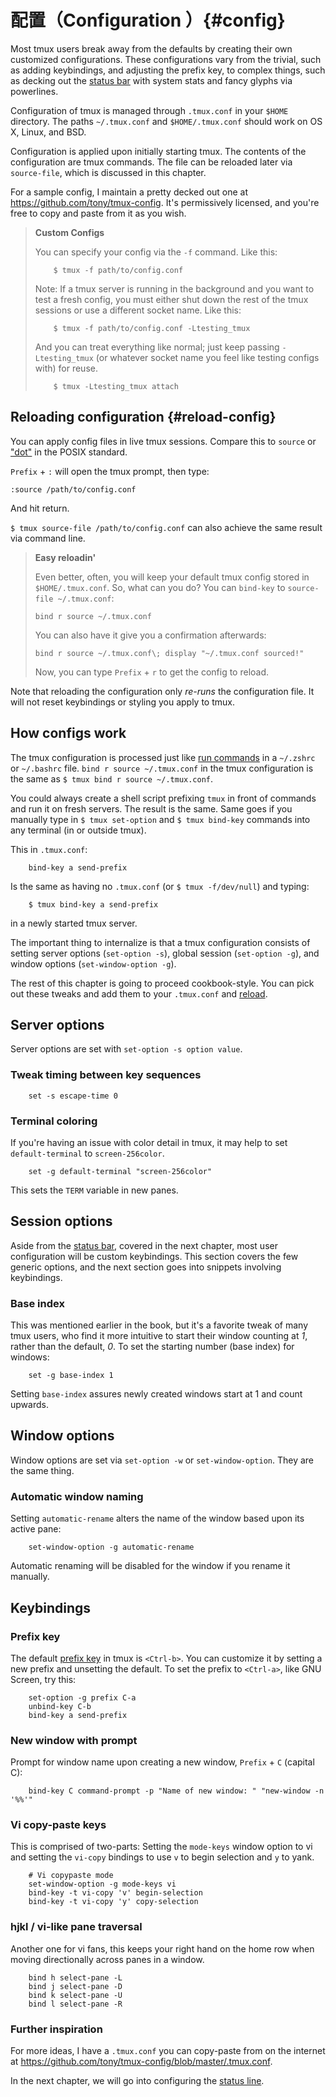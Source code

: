 # 配置（Configuration ）{#config}

Most tmux users break away from the defaults by creating their own customized
configurations. These configurations vary from the trivial, such as adding
keybindings, and adjusting the prefix key, to complex things, such as decking
out the [status bar](#status-bar) with system stats and fancy glyphs via powerlines.

Configuration of tmux is managed through `.tmux.conf` in your `$HOME` directory. 
The paths `~/.tmux.conf` and `$HOME/.tmux.conf` should work on OS X, Linux, and
BSD.

Configuration is applied upon initially starting tmux. The contents of the
configuration are tmux commands. The file can be reloaded later via
`source-file`, which is discussed in this chapter.

For a sample config, I maintain a pretty decked out one at
<https://github.com/tony/tmux-config>. It's permissively licensed, and you're
free to copy and paste from it as you wish.

> **Custom Configs**
>
> You can specify your config via the `-f` command. Like this:
> 
> ```shell
>     $ tmux -f path/to/config.conf
>```
> Note: If a tmux server is running in the background and you want 
> to test a fresh config, you must either shut down the rest of the
> tmux sessions or use a different socket name. Like this:
> 
> ```shell
>     $ tmux -f path/to/config.conf -Ltesting_tmux
>```
> And you can treat everything like normal; just keep passing `-Ltesting_tmux`
> (or whatever socket name you feel like testing configs with) for reuse.
>
> ```shell
>     $ tmux -Ltesting_tmux attach
> ```

## Reloading configuration {#reload-config}

You can apply config files in live tmux sessions. Compare this to `source` or
["dot"](http://pubs.opengroup.org/onlinepubs/9699919799/utilities/V3_chap02.html#dot)
in the POSIX standard.

`Prefix` + `:` will open the tmux prompt, then type:

`:source /path/to/config.conf`

And hit return.

`$ tmux source-file /path/to/config.conf` can also achieve the same result via
command line.

> **Easy reloadin'**
>
> Even better, often, you will keep your default tmux config stored in
> `$HOME/.tmux.conf`. So, what can you do? You can `bind-key` to
> `source-file ~/.tmux.conf`:
>
> `bind r source ~/.tmux.conf`
> 
> You can also have it give you a confirmation afterwards:
> 
> `bind r source ~/.tmux.conf\; display "~/.tmux.conf sourced!"`
>
> Now, you can type `Prefix` + `r` to get the config to reload.

Note that reloading the configuration only *re-runs* the configuration file. It
will not reset keybindings or styling you apply to tmux.

## How configs work

The tmux configuration is processed just like [run commands](https://en.wikipedia.org/wiki/Run_commands)
in a `~/.zshrc` or `~/.bashrc` file. `bind r source ~/.tmux.conf` in the tmux
configuration is the same as `$ tmux bind r source ~/.tmux.conf`.

You could always create a shell script prefixing `tmux` in front of commands
and run it on fresh servers. The result is the same. Same goes if you manually
type in `$ tmux set-option` and `$ tmux bind-key` commands into any terminal (in
or outside tmux).

This in `.tmux.conf`:

```
    bind-key a send-prefix
```
Is the same as having no `.tmux.conf` (or `$ tmux -f/dev/null`) and typing:

```
    $ tmux bind-key a send-prefix
```
in a newly started tmux server.

The important thing to internalize is that a tmux configuration consists of
setting server options (`set-option -s`), global session (`set-option -g`), and
window options (`set-window-option -g`).

The rest of this chapter is going to proceed cookbook-style. You can pick out
these tweaks and add them to your `.tmux.conf` and [reload](#reload-config).

## Server options

Server options are set with `set-option -s option value`.

### Tweak timing between key sequences

```
    set -s escape-time 0
```
### Terminal coloring

If you're having an issue with color detail in tmux, it may help to set
`default-terminal` to `screen-256color`.

```
    set -g default-terminal "screen-256color"
```
This sets the `TERM` variable in new panes.

## Session options

Aside from the [status bar](#status-bar), covered in the next chapter, most
user configuration will be custom keybindings. This section covers the few
generic options, and the next section goes into snippets involving keybindings.

### Base index

This was mentioned earlier in the book, but it's a favorite tweak of many tmux
users, who find it more intuitive to start their window counting at *1*, rather
than the default, *0*. To set the starting number (base index) for windows:

```
    set -g base-index 1
```
Setting `base-index` assures newly created windows start at 1 and count upwards.

## Window options

Window options are set via `set-option -w` or `set-window-option`. They are the
same thing.

### Automatic window naming

Setting `automatic-rename` alters the name of the window based upon its active
pane:

```
    set-window-option -g automatic-rename
```
Automatic renaming will be disabled for the window if you rename it manually.

## Keybindings

### Prefix key

The default [prefix key](#prefix-key) in tmux is `<Ctrl-b>`. You can customize
it by setting a new prefix and unsetting the default. To set the prefix to
`<Ctrl-a>`, like GNU Screen, try this:

```
    set-option -g prefix C-a
    unbind-key C-b
    bind-key a send-prefix
```
### New window with prompt

Prompt for window name upon creating a new window, `Prefix` + `C` (capital C):

```
    bind-key C command-prompt -p "Name of new window: " "new-window -n '%%'"
```
### Vi copy-paste keys

This is comprised of two-parts: Setting the `mode-keys` window option to vi and
setting the `vi-copy` bindings to use `v` to begin selection and `y` to yank.

```
    # Vi copypaste mode
    set-window-option -g mode-keys vi
    bind-key -t vi-copy 'v' begin-selection
    bind-key -t vi-copy 'y' copy-selection
```
### hjkl / vi-like pane traversal

Another one for vi fans, this keeps your right hand on the home row when moving
directionally across panes in a window.

```
    bind h select-pane -L
    bind j select-pane -D
    bind k select-pane -U
    bind l select-pane -R
```
### Further inspiration

For more ideas, I have a `.tmux.conf` you can copy-paste from on the internet at
<https://github.com/tony/tmux-config/blob/master/.tmux.conf>.

In the next chapter, we will go into configuring the [status line](#status-bar).

